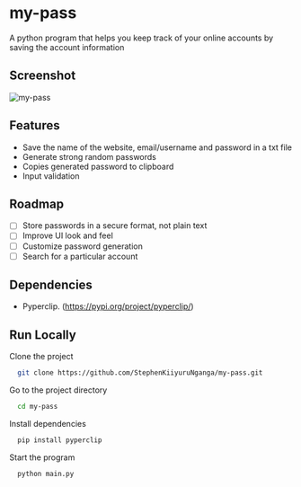 # my-pass
A python program that helps you keep track of your online accounts by saving the account information

## Screenshot

![my-pass](https://user-images.githubusercontent.com/40911055/165901859-35c73ef5-0e3a-4f18-83a7-e2205bfa1075.png)


## Features

- Save the name of the website, email/username and password in a txt file
- Generate strong random passwords
- Copies generated password to clipboard
- Input validation

## Roadmap

- [ ]  Store passwords in a secure format, not plain text
- [ ]  Improve UI look and feel
- [ ]  Customize password generation
- [ ]  Search for a particular account

## Dependencies

- Pyperclip. (https://pypi.org/project/pyperclip/)
    
## Run Locally

Clone the project

```bash
  git clone https://github.com/StephenKiiyuruNganga/my-pass.git
```

Go to the project directory

```bash
  cd my-pass
```

Install dependencies

```bash
  pip install pyperclip
```

Start the program

```bash
  python main.py
```




